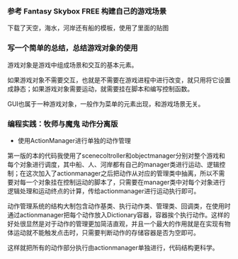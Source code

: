 ### 参考 Fantasy Skybox FREE 构建自己的游戏场景

下载了天空，海水，河岸还有船的模板，使用了里面的贴图

### 写一个简单的总结，总结游戏对象的使用

游戏对象是游戏中组成场景和交互的基本元素。

如果游戏对象不需要交互，也就是不需要在游戏进程中进行改变，就只用将它设置成静态；如果游戏对象需要运动，就需要挂在脚本和编写控制函数。

GUI也属于一种游戏对象，一般作为菜单的元素出现，和游戏场景无关。

### 编程实践：牧师与魔鬼 动作分离版


* 使用ActionManager进行单独的动作管理

第一版的本的代码我使用了scenecoltroller和objectmanager分别对整个游戏和每个对象进行调度，其中船、人、河岸都有自己的manager类进行运动、逻辑控制；在这次加入了actionmanager之后把动作从对应的管理类中抽离，所以不需要对每一个对象挂在控制运动的脚本了，只需要在manager类中对每个对象进行逻辑处理和运动终点的计算，传给actionmanager进行运动执行即可。

动作管理系统的结构大制包含动作基类、执行动作类、管理类、回调类，在使用时通过actionmanager把每个动作放入Dictionary容器，容器挨个执行动作。这样的好处很显然是对于动作的管理更加简洁直观，并且一个最大的作用就是在实现有物体运动就不能触发点击时，只需要判断动作的存储容器是否为空即可。

这样就把所有的动作部分执行由actionmanager单独进行，代码结构更科学。
